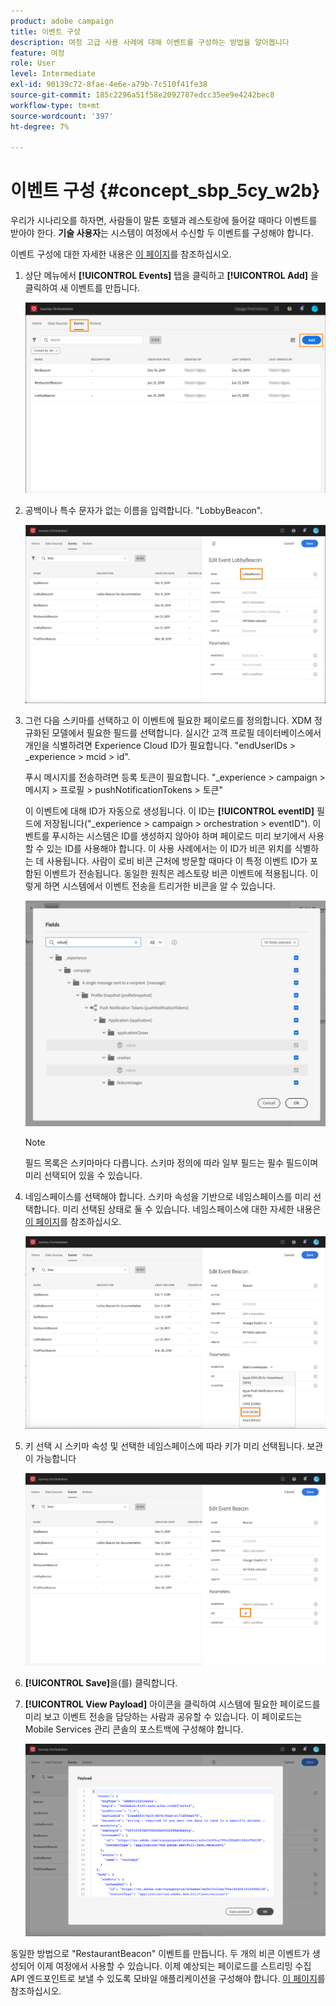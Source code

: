 ```yaml
---
product: adobe campaign
title: 이벤트 구성
description: 여정 고급 사용 사례에 대해 이벤트를 구성하는 방법을 알아봅니다
feature: 여정
role: User
level: Intermediate
exl-id: 90139c72-8fae-4e6e-a79b-7c510f41fe38
source-git-commit: 185c2296a51f58e2092787edcc35ee9e4242bec8
workflow-type: tm+mt
source-wordcount: '397'
ht-degree: 7%

---
```


# 이벤트 구성 {#concept_sbp_5cy_w2b}

우리가 시나리오를 하자면, 사람들이 말톤 호텔과 레스토랑에 들어갈 때마다 이벤트를 받아야 한다. **기술 사용자**&#x200B;는 시스템이 여정에서 수신할 두 이벤트를 구성해야 합니다.

이벤트 구성에 대한 자세한 내용은 [이 페이지](../event/about-events.md)를 참조하십시오.

1. 상단 메뉴에서 **[!UICONTROL Events]** 탭을 클릭하고 **[!UICONTROL Add]** 을 클릭하여 새 이벤트를 만듭니다.

   ![](../assets/journeyuc1_1.png)

1. 공백이나 특수 문자가 없는 이름을 입력합니다. &quot;LobbyBeacon&quot;.

   ![](../assets/journeyuc2_1.png)

1. 그런 다음 스키마를 선택하고 이 이벤트에 필요한 페이로드를 정의합니다. XDM 정규화된 모델에서 필요한 필드를 선택합니다. 실시간 고객 프로필 데이터베이스에서 개인을 식별하려면 Experience Cloud ID가 필요합니다. &quot;endUserIDs > _experience > mcid > id&quot;.

   푸시 메시지를 전송하려면 등록 토큰이 필요합니다. &quot;_experience > campaign > 메시지 > 프로필 > pushNotificationTokens > 토큰&quot;

   이 이벤트에 대해 ID가 자동으로 생성됩니다. 이 ID는 **[!UICONTROL eventID]** 필드에 저장됩니다(&quot;_experience > campaign > orchestration > eventID&quot;). 이벤트를 푸시하는 시스템은 ID를 생성하지 않아야 하며 페이로드 미리 보기에서 사용할 수 있는 ID를 사용해야 합니다. 이 사용 사례에서는 이 ID가 비콘 위치를 식별하는 데 사용됩니다. 사람이 로비 비콘 근처에 방문할 때마다 이 특정 이벤트 ID가 포함된 이벤트가 전송됩니다. 동일한 원칙은 레스토랑 비콘 이벤트에 적용됩니다. 이렇게 하면 시스템에서 이벤트 전송을 트리거한 비콘을 알 수 있습니다.

   ![](../assets/journeyuc2_2.png)

   >[!NOTE]
   >
   >필드 목록은 스키마마다 다릅니다. 스키마 정의에 따라 일부 필드는 필수 필드이며 미리 선택되어 있을 수 있습니다.

1. 네임스페이스를 선택해야 합니다. 스키마 속성을 기반으로 네임스페이스를 미리 선택합니다. 미리 선택된 상태로 둘 수 있습니다. 네임스페이스에 대한 자세한 내용은 [이 페이지](../event/selecting-the-namespace.md)를 참조하십시오.

   ![](../assets/journeyuc2_4.png)

1. 키 선택 시 스키마 속성 및 선택한 네임스페이스에 따라 키가 미리 선택됩니다. 보관이 가능합니다

   ![](../assets/journeyuc2_4bis.png)

1. **[!UICONTROL Save]**&#x200B;을(를) 클릭합니다.

1. **[!UICONTROL View Payload]** 아이콘을 클릭하여 시스템에 필요한 페이로드를 미리 보고 이벤트 전송을 담당하는 사람과 공유할 수 있습니다.  이 페이로드는 Mobile Services 관리 콘솔의 포스트백에 구성해야 합니다.

   ![](../assets/journeyuc2_5.png)

동일한 방법으로 &quot;RestaurantBeacon&quot; 이벤트를 만듭니다. 두 개의 비콘 이벤트가 생성되어 이제 여정에서 사용할 수 있습니다. 이제 예상되는 페이로드를 스트리밍 수집 API 엔드포인트로 보낼 수 있도록 모바일 애플리케이션을 구성해야 합니다. [이 페이지](../event/additional-steps-to-send-events-to-journey-orchestration.md)를 참조하십시오.
